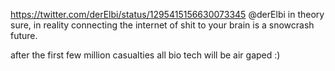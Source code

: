 https://twitter.com/derElbi/status/1295415156630073345 @derElbi in theory sure, in reality connecting the internet of shit to your brain is a snowcrash future.

after the first few million casualties all bio tech will be air gaped :)